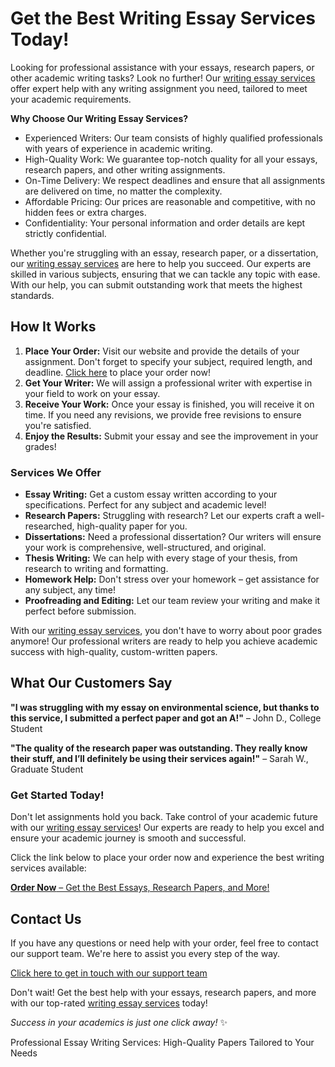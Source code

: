 <h1>Get the Best Writing Essay Services Today!</h1>

<p>Looking for professional assistance with your essays, research papers, or other academic writing tasks? Look no further! Our <a href="https://tinyurl.com/topessay?keyword=writing+essays+services">writing essay services</a> offer expert help with any writing assignment you need, tailored to meet your academic requirements.</p>

<p><strong>Why Choose Our Writing Essay Services?</strong></p>
<ul>
  <li>Experienced Writers: Our team consists of highly qualified professionals with years of experience in academic writing.</li>
  <li>High-Quality Work: We guarantee top-notch quality for all your essays, research papers, and other writing assignments.</li>
  <li>On-Time Delivery: We respect deadlines and ensure that all assignments are delivered on time, no matter the complexity.</li>
  <li>Affordable Pricing: Our prices are reasonable and competitive, with no hidden fees or extra charges.</li>
  <li>Confidentiality: Your personal information and order details are kept strictly confidential.</li>
</ul>

<p>Whether you're struggling with an essay, research paper, or a dissertation, our <a href="https://tinyurl.com/topessay?keyword=writing+essays+services">writing essay services</a> are here to help you succeed. Our experts are skilled in various subjects, ensuring that we can tackle any topic with ease. With our help, you can submit outstanding work that meets the highest standards.</p>

<h2>How It Works</h2>
<ol>
  <li><strong>Place Your Order:</strong> Visit our website and provide the details of your assignment. Don't forget to specify your subject, required length, and deadline. <a href="https://tinyurl.com/topessay?keyword=writing+essays+services">Click here</a> to place your order now!</li>
  <li><strong>Get Your Writer:</strong> We will assign a professional writer with expertise in your field to work on your essay. </li>
  <li><strong>Receive Your Work:</strong> Once your essay is finished, you will receive it on time. If you need any revisions, we provide free revisions to ensure you're satisfied. </li>
  <li><strong>Enjoy the Results:</strong> Submit your essay and see the improvement in your grades!</li>
</ol>

<h3>Services We Offer</h3>
<ul>
  <li><strong>Essay Writing:</strong> Get a custom essay written according to your specifications. Perfect for any subject and academic level!</li>
  <li><strong>Research Papers:</strong> Struggling with research? Let our experts craft a well-researched, high-quality paper for you.</li>
  <li><strong>Dissertations:</strong> Need a professional dissertation? Our writers will ensure your work is comprehensive, well-structured, and original.</li>
  <li><strong>Thesis Writing:</strong> We can help with every stage of your thesis, from research to writing and formatting.</li>
  <li><strong>Homework Help:</strong> Don't stress over your homework – get assistance for any subject, any time!</li>
  <li><strong>Proofreading and Editing:</strong> Let our team review your writing and make it perfect before submission.</li>
</ul>

<p>With our <a href="https://tinyurl.com/topessay?keyword=writing+essays+services">writing essay services</a>, you don't have to worry about poor grades anymore! Our professional writers are ready to help you achieve academic success with high-quality, custom-written papers.</p>

<h2>What Our Customers Say</h2>
<p><strong>"I was struggling with my essay on environmental science, but thanks to this service, I submitted a perfect paper and got an A!"</strong> – John D., College Student</p>
<p><strong>"The quality of the research paper was outstanding. They really know their stuff, and I’ll definitely be using their services again!"</strong> – Sarah W., Graduate Student</p>

<h3>Get Started Today!</h3>
<p>Don't let assignments hold you back. Take control of your academic future with our <a href="https://tinyurl.com/topessay?keyword=writing+essays+services">writing essay services</a>! Our experts are ready to help you excel and ensure your academic journey is smooth and successful.</p>

<p>Click the link below to place your order now and experience the best writing services available:</p>
<p><a href="https://tinyurl.com/topessay?keyword=writing+essays+services"><strong>Order Now</strong> – Get the Best Essays, Research Papers, and More!</a></p>

<h2>Contact Us</h2>
<p>If you have any questions or need help with your order, feel free to contact our support team. We're here to assist you every step of the way.</p>
<p><a href="https://tinyurl.com/topessay?keyword=writing+essays+services">Click here to get in touch with our support team</a></p>

<p>Don't wait! Get the best help with your essays, research papers, and more with our top-rated <a href="https://tinyurl.com/topessay?keyword=writing+essays+services">writing essay services</a> today!</p>

<p><em>Success in your academics is just one click away!</em> ✨</p>
Professional Essay Writing Services: High-Quality Papers Tailored to Your Needs
